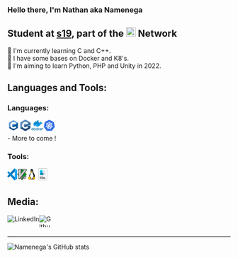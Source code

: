 ### Hello there, I'm Nathan aka Namenega

## Student at [s19], part of the <img height="22" width="22" src="https://avatars.githubusercontent.com/u/63114141?s=200&v=4" /> Network
🔸 I'm currently learning C and C++. <br />
🔸 I have some bases on Docker and K8's. <br />
🔸 I'm aiming to learn Python, PHP and Unity in 2022. <br />

<!-- Languages && Tools START-->

## Languages and Tools:


### Languages:

<img align="left" alt="C++" height="27" width="27" src="https://raw.githubusercontent.com/github/explore/f3e22f0dca2be955676bc70d6214b95b13354ee8/topics/c/c.png" />
<img align="left" alt="C++" height="27" width="27" src="https://raw.githubusercontent.com/github/explore/180320cffc25f4ed1bbdfd33d4db3a66eeeeb358/topics/cpp/cpp.png" />
<img align="left" alt="Docker" height="27" width="27" src="https://raw.githubusercontent.com/github/explore/80688e429a7d4ef2fca1e82350fe8e3517d3494d/topics/docker/docker.png" />
<img align="left" alt="Kubernetes" height="27" width="27" src="https://raw.githubusercontent.com/github/explore/80688e429a7d4ef2fca1e82350fe8e3517d3494d/topics/kubernetes/kubernetes.png" />
<br />
<br />
- More to come !

### Tools:

<img align="left" alt="VSC" height="27" width="22px" src="https://raw.githubusercontent.com/github/explore/bbd48b997e8d0bef63f676eca4da5e1f76487b56/topics/visual-studio-code/visual-studio-code.png" />
<img align="left" alt="VIM" height="27" width="22px" src="https://raw.githubusercontent.com/github/explore/80688e429a7d4ef2fca1e82350fe8e3517d3494d/topics/vim/vim.png" />
<img align="left" alt="Linux" height="27" width="22px" src="https://raw.githubusercontent.com/github/explore/80688e429a7d4ef2fca1e82350fe8e3517d3494d/topics/linux/linux.png" />
<img align="left" alt="Apple" height="27" width="27px" src="https://raw.githubusercontent.com/github/explore/80688e429a7d4ef2fca1e82350fe8e3517d3494d/topics/macos/macos.png" />
<br />
<br />
<!-- Languages && Tools END -->


## Media:


[<img align="left" alt="LinkedIn" src="https://img.shields.io/badge/linkedin-%230077B5.svg?style=for-the-badge&logo=linkedin&logoColor=white" />][LinkedIn]
<!-- ![LinkedIn](https://img.shields.io/badge/linkedin-%230077B5.svg?style=for-the-badge&logo=linkedin&logoColor=white) -->
[<img align="left" alt="Github" height="27" width="27px" src="https://github.githubassets.com/images/modules/logos_page/GitHub-Mark.png" />][Github]
<br />
<br />

---

<!-- [![Nathan's GitHub stats](https://github-readme-stats.vercel.app/api?username=namenega)](https://github.com/anuraghazra/github-readme-stats) -->
![Namenega's GitHub stats](https://github-readme-stats.vercel.app/api?username=namenega&show_icons=true&theme=gruvbox)


[s19]: https://www.s19.be/
[LinkedIn]:	https://www.linkedin.com/in/nathan-menegalli-16a501223/
[Github]:	https://github.com/Namenega
